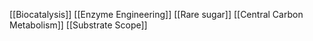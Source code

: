 [[Biocatalysis]]
[[Enzyme Engineering]]
[[Rare sugar]]
[[Central Carbon Metabolism]]
[[Substrate Scope]]
